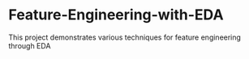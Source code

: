 # Feature-Engineering-with-EDA
This project demonstrates various techniques for feature engineering through EDA

